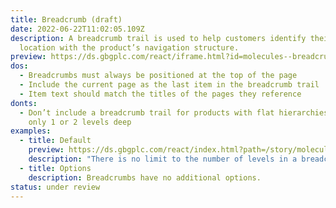 ```yaml
---
title: Breadcrumb (draft)
date: 2022-06-22T11:02:05.109Z
description: A breadcrumb trail is used to help customers identify their
  location with the product’s navigation structure.
preview: https://ds.gbgplc.com/react/iframe.html?id=molecules--breadcrumb-element
dos:
  - Breadcrumbs must always be positioned at the top of the page
  - Include the current page as the last item in the breadcrumb trail
  - Item text should match the titles of the pages they reference
donts:
  - Don’t include a breadcrumb trail for products with flat hierarchies that are
    only 1 or 2 levels deep
examples:
  - title: Default
    preview: https://ds.gbgplc.com/react/index.html?path=/story/molecules--breadcrumb-element&nav=0
    description: "There is no limit to the number of levels in a breadcrumb. "
  - title: Options
    description: Breadcrumbs have no additional options.
status: under review
---
```

